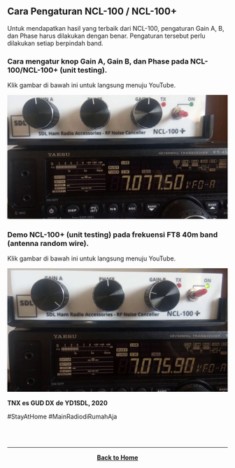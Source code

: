 ## Cara Pengaturan NCL-100 / NCL-100+

Untuk mendapatkan hasil yang terbaik dari NCL-100, pengaturan Gain A, B, dan Phase harus dilakukan dengan benar. Pengaturan tersebut perlu dilakukan setiap berpindah band. 

### Cara mengatur knop Gain A, Gain B, dan Phase pada NCL-100/NCL-100+ (unit testing).

Klik gambar di bawah ini untuk langsung menuju YouTube.

[![](./snap.png)](https://www.youtube.com/watch?v=hh-UnCXkkAk)



### Demo NCL-100+ (unit testing) pada frekuensi FT8 40m band (antenna random wire).

Klik gambar di bawah ini untuk langsung menuju YouTube.

[![](./ss_ft8.png)](https://www.youtube.com/watch?v=L7Au5DPx-Jw)

**TNX es GUD DX**
**de YD1SDL, 2020**

#StayAtHome #MainRadiodiRumahAja

<br><br>
****
<p align="center">
  <a href="https://handiko.github.io/MyBlog/"> <b>Back to Home</b> </a>
  <br>
</p>
